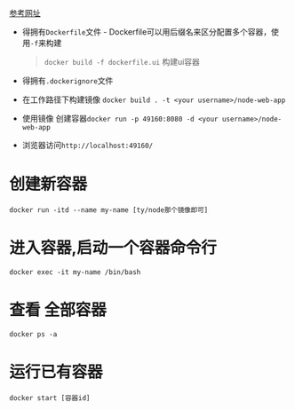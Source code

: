[参考网址](https://nodejs.org/zh-cn/docs/guides/nodejs-docker-webapp/)
* 得拥有`Dockerfile`文件 - Dockerfile可以用后缀名来区分配置多个容器，使用`-f`来构建
  
  > `docker build -f dockerfile.ui` 构建ui容器

* 得拥有`.dockerignore`文件
* 在工作路径下构建镜像 `docker build . -t <your username>/node-web-app`
* 使用镜像 创建容器`docker run -p 49160:8080 -d <your username>/node-web-app`
* 浏览器访问`http://localhost:49160/`


# 创建新容器
`docker run -itd --name my-name [ty/node那个镜像即可]`

# 进入容器,启动一个容器命令行
`docker exec -it my-name /bin/bash`

# 查看 全部容器
`docker ps -a`

#  运行已有容器
`docker start [容器id]`

